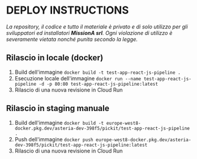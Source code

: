 # DEPLOY INSTRUCTIONS

*La repository, il codice e tutto il materiale è privato e di solo utilizzo per gli sviluppatori ed installatori **MissionA srl**. Ogni violazione di utilizzo è severamente vietata nonché punita secondo la legge.*

## Rilascio in locale (docker)

1. Build dell'immagine `docker build -t test-app-react-js-pipeline .`
2. Esecuzione locale dell'immagine `docker run --name test-app-react-js-pipeline -d -p 80:80 test-app-react-js-pipeline:latest`
3. Rilascio di una nuova revisione in Cloud Run

## Rilascio in staging manuale

1. Build dell'immagine `docker build -t europe-west8-docker.pkg.dev/asteria-dev-398f5/pickit/test-app-react-js-pipeline .`
2. Push dell'immagine `docker push europe-west8-docker.pkg.dev/asteria-dev-398f5/pickit/test-app-react-js-pipeline:latest`
3. Rilascio di una nuova revisione in Cloud Run
